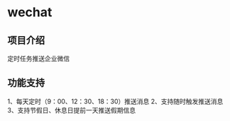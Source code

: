 # wechat
## 项目介绍
定时任务推送企业微信
## 功能支持
1、每天定时（9：00、12：30、18：30）推送消息
2、支持随时触发推送消息
3、支持节假日、休息日提前一天推送假期信息

